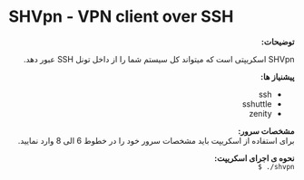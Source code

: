 # SHVpn - VPN client over SSH
<p align="right" dir="rtl"><strong>توضیحات:</strong><br />
<div align="right" dir="rtl">
SHVpn اسکریپتی است که میتواند کل سیستم شما را از داخل تونل SSH عبور دهد.
</div>
<p dir="rtl" align="right"><strong>پیشنیاز ها:</strong><br />
<ul dir="rtl">
<li>ssh</li>
<li>sshuttle</li>
<li>zenity</li>
</ul>
</p>
<p dir="rtl" align="right"><strong>مشخصات سرور:</strong><br />
برای استفاده از اسکریپت باید مشخصات سرور خود را در خطوط 6 الی 8 وارد نمایید.
</p>
<p dir="rtl" align="right"><strong>نحوه ی اجرای اسکریپت:</strong><br />
<code dir="ltr">$ ./shvpn </code>
</p>
